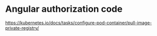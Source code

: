 # Angular authorization code

https://kubernetes.io/docs/tasks/configure-pod-container/pull-image-private-registry/